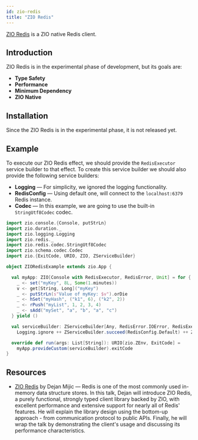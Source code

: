 ```yaml
---
id: zio-redis
title: "ZIO Redis"
---
```


[ZIO Redis](https://github.com/zio/zio-redis) is a ZIO native Redis client.

## Introduction

ZIO Redis is in the experimental phase of development, but its goals are:

- **Type Safety**
- **Performance**
- **Minimum Dependency**
- **ZIO Native**

## Installation

Since the ZIO Redis is in the experimental phase, it is not released yet.

## Example

To execute our ZIO Redis effect, we should provide the `RedisExecutor` service builder to that effect. To create this service builder we should also provide the following service builders:

- **Logging** — For simplicity, we ignored the logging functionality.
- **RedisConfig** — Using default one, will connect to the `localhost:6379` Redis instance.
- **Codec** — In this example, we are going to use the built-in `StringUtf8Codec` codec.

```scala
import zio.console.{Console, putStrLn}
import zio.duration._
import zio.logging.Logging
import zio.redis._
import zio.redis.codec.StringUtf8Codec
import zio.schema.codec.Codec
import zio.{ExitCode, URIO, ZIO, ZServiceBuilder}

object ZIORedisExample extends zio.App {

  val myApp: ZIO[Console with RedisExecutor, RedisError, Unit] = for {
    _ <- set("myKey", 8L, Some(1.minutes))
    v <- get[String, Long]("myKey")
    _ <- putStrLn(s"Value of myKey: $v").orDie
    _ <- hSet("myHash", ("k1", 6), ("k2", 2))
    _ <- rPush("myList", 1, 2, 3, 4)
    _ <- sAdd("mySet", "a", "b", "a", "c")
  } yield ()

  val serviceBuilder: ZServiceBuilder[Any, RedisError.IOError, RedisExecutor] =
    Logging.ignore ++ ZServiceBuilder.succeed(RedisConfig.Default) ++ ZServiceBuilder.succeed(StringUtf8Codec) >>> RedisExecutor.live

  override def run(args: List[String]): URIO[zio.ZEnv, ExitCode] =
    myApp.provideCustom(serviceBuilder).exitCode
}
```

## Resources

- [ZIO Redis](https://www.youtube.com/watch?v=yqFt3b3RBkI) by Dejan Mijic — Redis is one of the most commonly used in-memory data structure stores. In this talk, Dejan will introduce ZIO Redis, a purely functional, strongly typed client library backed by ZIO, with excellent performance and extensive support for nearly all of Redis' features. He will explain the library design using the bottom-up approach - from communication protocol to public APIs. Finally, he will wrap the talk by demonstrating the client's usage and discussing its performance characteristics.
